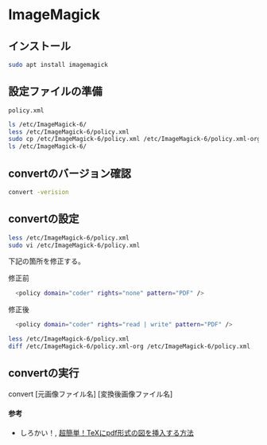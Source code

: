 # ImageMagick

## インストール
```bash
sudo apt install imagemagick
```

## 設定ファイルの準備
`policy.xml`
```bash
ls /etc/ImageMagick-6/
less /etc/ImageMagick-6/policy.xml
sudo cp /etc/ImageMagick-6/policy.xml /etc/ImageMagick-6/policy.xml-org
ls /etc/ImageMagick-6/
```

## convertのバージョン確認
```bash
convert -verision
```

## convertの設定
```bash
less /etc/ImageMagick-6/policy.xml
sudo vi /etc/ImageMagick-6/policy.xml
```

下記の箇所を修正する。

修正前
```bash
  <policy domain="coder" rights="none" pattern="PDF" />
```

修正後
```bash
  <policy domain="coder" rights="read | write" pattern="PDF" />
```

```bash
less /etc/ImageMagick-6/policy.xml
diff /etc/ImageMagick-6/policy.xml-org /etc/ImageMagick-6/policy.xml
```

## convertの実行
convert [元画像ファイル名] [変換後画像ファイル名]

#### 参考
- しろかい！, [超簡単！TeXにpdf形式の図を挿入する方法](http://shirokai.hatenablog.com/entry/tex-figure-pdf)
